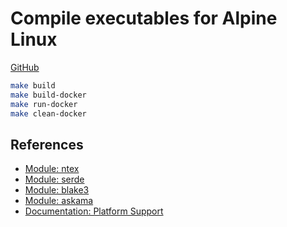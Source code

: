 # Compile executables for Alpine Linux

[GitHub](https://github.com/moixllik/studio/tree/main/rust/alpine)

```bash
make build
make build-docker
make run-docker
make clean-docker
```

## References

* [Module: ntex](https://crates.io/crates/ntex)
* [Module: serde](https://crates.io/crates/serde)
* [Module: blake3](https://crates.io/crates/blake3)
* [Module: askama](https://crates.io/crates/askama)
* [Documentation: Platform Support](https://doc.rust-lang.org/rustc/platform-support.html)
